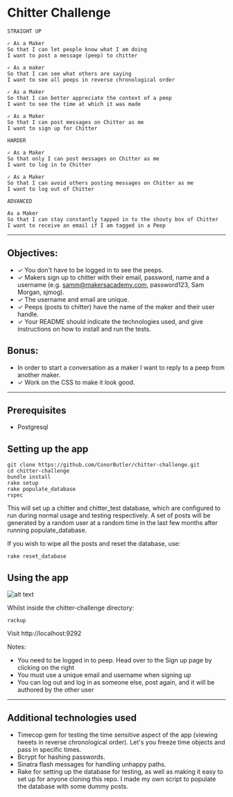 Chitter Challenge
=================

```
STRAIGHT UP

✓ As a Maker
So that I can let people know what I am doing  
I want to post a message (peep) to chitter

✓ As a maker
So that I can see what others are saying  
I want to see all peeps in reverse chronological order

✓ As a Maker
So that I can better appreciate the context of a peep
I want to see the time at which it was made

✓ As a Maker
So that I can post messages on Chitter as me
I want to sign up for Chitter

HARDER

✓ As a Maker
So that only I can post messages on Chitter as me
I want to log in to Chitter

✓ As a Maker
So that I can avoid others posting messages on Chitter as me
I want to log out of Chitter

ADVANCED

As a Maker
So that I can stay constantly tapped in to the shouty box of Chitter
I want to receive an email if I am tagged in a Peep
```
------
Objectives:
-----

* ✓ You don't have to be logged in to see the peeps.
* ✓ Makers sign up to chitter with their email, password, name and a username (e.g. samm@makersacademy.com, password123, Sam Morgan, sjmog).
* ✓ The username and email are unique.
* ✓ Peeps (posts to chitter) have the name of the maker and their user handle.
* ✓ Your README should indicate the technologies used, and give instructions on how to install and run the tests.

Bonus:
-----

* In order to start a conversation as a maker I want to reply to a peep from another maker.
* ✓ Work on the CSS to make it look good.

-----------

## Prerequisites

* Postgresql

## Setting up the app

```
git clone https://github.com/ConorButler/chitter-challenge.git
cd chitter-challenge
bundle install
rake setup
rake populate_database
rspec
```
This will set up a chitter and chitter_test database, which are configured to run during normal usage and testing respectively. A set of posts will be generated by a random user at a random time in the last few months after running populate_database. 

If you wish to wipe all the posts and reset the database, use:

```
rake reset_database
```

## Using the app

![alt text](https://i.gyazo.com/10b98a912d9e94197467845c4580d8d0.png)

Whilst inside the chitter-challenge directory:
```
rackup
```

Visit http://localhost:9292

Notes:
* You need to be logged in to peep. Head over to the Sign up page by clicking on the right
* You must use a unique email and username when signing up
* You can log out and log in as someone else, post again, and it will be authored by the other user

-----
## Additional technologies used
* Timecop gem for testing the time sensitive aspect of the app (viewing tweets in reverse chronological order). Let's you freeze time objects and pass in specific times.
* Bcrypt for hashing passwords.
* Sinatra flash messages for handling unhappy paths.
* Rake for setting up the database for testing, as well as making it easy to set up for anyone cloning this repo. I made my own script to populate the database with some dummy posts.
